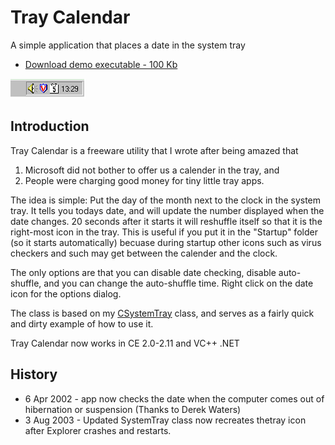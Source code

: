 # Tray Calendar

A simple application that places a date in the system tray

- [Download demo executable - 100 Kb](https://raw.githubusercontent.com/ChrisMaunder/traycalendar/master/docs/assets/traycalendar_exe.zip)


![Sample Image - traycalendar.gif](https://raw.githubusercontent.com/ChrisMaunder/traycalendar/master/docs/assets/traycalendar.gif)

## Introduction

Tray Calendar is a freeware utility that I wrote after being amazed that 

1. Microsoft did not bother to offer us a calender in the tray, and
2. People were charging good money for tiny little tray apps.

The idea is simple: Put the day of the month next to the clock in the system tray. It tells you todays date, and will update the number displayed when the date changes. 20 seconds after it starts it will reshuffle itself so that it is the right-most icon in the tray. This is useful if you put it in the "Startup" folder (so it starts automatically) becuase during startup other icons such as virus checkers and such may get between the calender and the clock. 

The only options are that you can disable date checking, disable auto-shuffle, and you can change the auto-shuffle time. Right click on the date icon for the options dialog. 

The class is based on my [CSystemTray](/shell/systemtray.asp) class, and serves as a fairly quick and dirty example of how to use it. 

Tray Calendar now works in CE 2.0-2.11 and VC++ .NET 

## History

- 6 Apr 2002 - app now checks the date when the computer comes out of hibernation or suspension (Thanks to Derek Waters)
- 3 Aug 2003 - Updated SystemTray class now recreates thetray icon after Explorer crashes and restarts.
